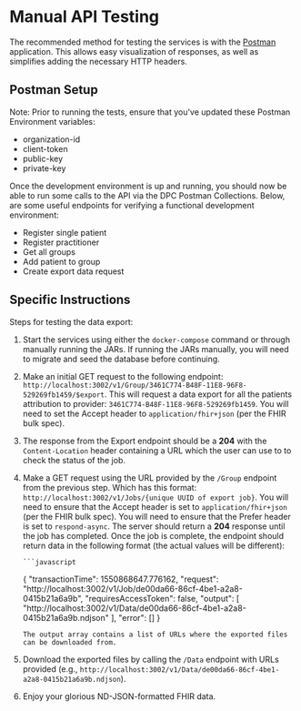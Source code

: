 # Manual API Testing

The recommended method for testing the services is with the [Postman](https://www.getpostman.com) application.
This allows easy visualization of responses, as well as simplifies adding the necessary HTTP headers.

## Postman Setup

Note: Prior to running the tests, ensure that you've updated these Postman Environment variables:

-   organization-id
-   client-token
-   public-key
-   private-key

Once the development environment is up and running, you should now be able to run some calls to the API via the DPC Postman Collections. Below, are some useful endpoints for verifying a functional development environment:

-   Register single patient
-   Register practitioner
-   Get all groups
-   Add patient to group
-   Create export data request

## Specific Instructions

Steps for testing the data export:

1.  Start the services using either the `docker-compose` command or through manually running the JARs. If running the JARs manually, you will need to migrate and seed the database before continuing.
1.  Make an initial GET request to the following endpoint: `http://localhost:3002/v1/Group/3461C774-B48F-11E8-96F8-529269fb1459/$export`.
    This will request a data export for all the patients attribution to provider: `3461C774-B48F-11E8-96F8-529269fb1459`.
    You will need to set the Accept header to `application/fhir+json` (per the FHIR bulk spec).
1.  The response from the Export endpoint should be a **204** with the `Content-Location` header containing a URL which the user can use to to check the status of the job.
1.  Make a GET request using the URL provided by the `/Group` endpoint from the previous step.
    Which has this format: `http://localhost:3002/v1/Jobs/{unique UUID of export job}`.
    You will need to ensure that the Accept header is set to `application/fhir+json` (per the FHIR bulk spec).
    You will need to ensure that the Prefer header is set to `respond-async`.
    The server should return a **204** response until the job has completed.
    Once the job is complete, the endpoint should return data in the following format (the actual values will be different):

        ```javascript

    {
    "transactionTime": 1550868647.776162,
    "request": "http://localhost:3002/v1/Job/de00da66-86cf-4be1-a2a8-0415b21a6a9b",
    "requiresAccessToken": false,
    "output": [
    "http://localhost:3002/v1/Data/de00da66-86cf-4be1-a2a8-0415b21a6a9b.ndjson"
    ],
    "error": []
    }

    ```
    The output array contains a list of URLs where the exported files can be downloaded from.
    ```

1.  Download the exported files by calling the `/Data` endpoint with URLs provided (e.g., `http://localhost:3002/v1/Data/de00da66-86cf-4be1-a2a8-0415b21a6a9b.ndjson`).
1.  Enjoy your glorious ND-JSON-formatted FHIR data.
